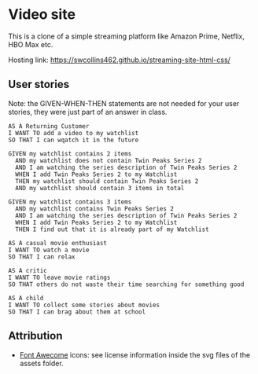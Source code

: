 # Video site

This is a clone of a simple streaming platform like Amazon Prime, Netflix,
HBO Max etc.

Hosting link: https://swcollins462.github.io/streaming-site-html-css/

## User stories

Note: the GIVEN-WHEN-THEN statements are not needed for your user stories, they
were just part of an answer in class.

```
AS A Returning Customer
I WANT TO add a video to my watchlist
SO THAT I can wqatch it in the future

GIVEN my watchlist contains 2 items
  AND my watchlist does not contain Twin Peaks Series 2
  AND I am watching the series description of Twin Peaks Series 2
  WHEN I add Twin Peaks Series 2 to my Watchlist
  THEN my watchlist should contain Twin Peaks Series 2
  AND my watchlist should contain 3 items in total

GIVEN my watchlist contains 3 items
  AND my watchlist contains Twin Peaks Series 2
  AND I am watching the series description of Twin Peaks Series 2
  WHEN I add Twin Peaks Series 2 to my Watchlist
  THEN I find out that it is already part of my Watchlist

AS A casual movie enthusiast
I WANT TO watch a movie
SO THAT I can relax

AS A critic
I WANT TO leave movie ratings
SO THAT others do not waste their time searching for something good

AS A child
I WANT TO collect some stories about movies
SO THAT I can brag about them at school
```

## Attribution

-   [Font Awecome](https://fontawesome.com/license) icons: see license information inside the svg files of the assets folder.
